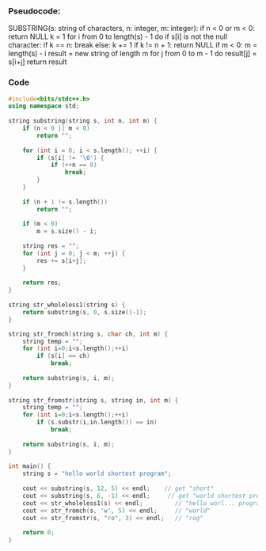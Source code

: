 ### Pseudocode:

SUBSTRING(s: string of characters, n: integer, m: integer):
    if n < 0 or m < 0:
        return NULL
    k = 1
    for i from 0 to length(s) - 1 do
        if s[i] is not the null character:
            if k == n:
                break
            else:
                k += 1
    if k != n + 1:
        return NULL
    if m < 0:
        m = length(s) - i
    result = new string of length m
    for j from 0 to m - 1 do
        result[j] = s[i+j]
    return result


### Code
```cpp
#include<bits/stdc++.h>
using namespace std;
 
string substring(string s, int n, int m) {
    if (n < 0 || m < 0)
        return "";
    
    for (int i = 0; i < s.length(); ++i) {
        if (s[i] != '\0') {
            if (++n == 0)
                break;
        }
    }
    
    if (n + 1 != s.length())
        return "";
        
    if (m < 0)
        m = s.size() - i;
        
    string res = "";
    for (int j = 0; j < m; ++j) {
        res += s[i+j];
    }
    
    return res;
}
 
string str_wholeless1(string s) {
    return substring(s, 0, s.size()-1);
}

string str_fromch(string s, char ch, int m) {
    string temp = "";
    for (int i=0;i<s.length();++i)
        if (s[i] == ch)
            break;
        
    return substring(s, i, m);
}
 
string str_fromstr(string s, string in, int m) {
    string temp = "";
    for (int i=0;i<s.length();++i)
        if (s.substr(i,in.length()) == in)
            break;
        
    return substring(s, i, m);
}
 
int main() {
    string s = "hello world shortest program";
    
    cout << substring(s, 12, 5) << endl;    // get "short"
    cout << substring(s, 6, -1) << endl;     // get "world shortest program"
    cout << str_wholeless1(s) << endl;         // "hello worl... progra"
    cout << str_fromch(s, 'w', 5) << endl;     // "world"
    cout << str_fromstr(s, "ro", 3) << endl;   // "rog"
    
    return 0;
}
```
